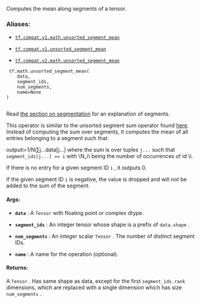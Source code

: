 

Computes the mean along segments of a tensor.



### Aliases:

- [ `tf.compat.v1.math.unsorted_segment_mean` ](/api_docs/python/tf/math/unsorted_segment_mean)

- [ `tf.compat.v1.unsorted_segment_mean` ](/api_docs/python/tf/math/unsorted_segment_mean)

- [ `tf.compat.v2.math.unsorted_segment_mean` ](/api_docs/python/tf/math/unsorted_segment_mean)



```
 tf.math.unsorted_segment_mean(
    data,
    segment_ids,
    num_segments,
    name=None
)
 
```

Read <a href="https://tensorflow.org/api_docs/python/tf/math#Segmentation">the section on
segmentation</a>
for an explanation of segments.

This operator is similar to the unsorted segment sum operator found
[here](https://tensorflow.google.cn/api_docs/api_docs/python/math_ops#UnsortedSegmentSum).
Instead of computing the sum over segments, it computes the mean of all
entries belonging to a segment such that:

outputi=1/Ni∑j...data[j...] where the sum is over tuples
 `j...`  such that  `segment_ids[j...] == i`  with \N_i\ being the number of
occurrences of id \i\.

If there is no entry for a given segment ID  `i` , it outputs 0.

If the given segment ID  `i`  is negative, the value is dropped and will not
be added to the sum of the segment.



#### Args:

- **`data`** : A  `Tensor`  with floating point or complex dtype.

- **`segment_ids`** : An integer tensor whose shape is a prefix of  `data.shape` .

- **`num_segments`** : An integer scalar  `Tensor` .  The number of distinct segment
IDs.

- **`name`** : A name for the operation (optional).



#### Returns:
A  `Tensor` .  Has same shape as data, except for the first  `segment_ids.rank` 
 dimensions, which are replaced with a single dimension which has size
 `num_segments` .

